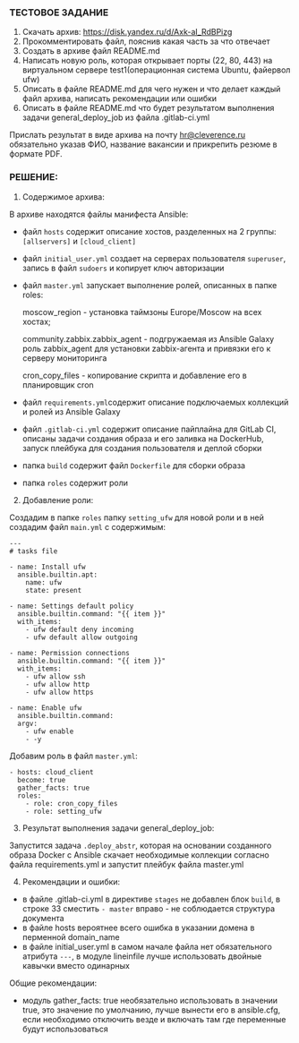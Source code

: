 ### ТЕСТОВОЕ ЗАДАНИЕ

1. Скачать архив:
https://disk.yandex.ru/d/Axk-aI_RdBPizg
2. Прокомментировать файл, пояснив какая часть за что отвечает
3. Создать в архиве файл README.md
4. Написать новую роль, которая открывает порты (22, 80, 443) на виртуальном сервере test1(операционная система Ubuntu, файервол ufw)
5. Описать в файле README.md для чего нужен и что делает каждый файл архива, написать рекомендации или ошибки
6. Описать в файле README.md что будет результатом выполнения задачи general_deploy_job из файла .gitlab-ci.yml

Прислать результат в виде архива на почту hr@cleverence.ru обязательно указав ФИО, название вакансии и прикрепить резюме в формате PDF.

### РЕШЕНИЕ:

1. Содержимое архива:

В архиве находятся файлы манифеста Ansible:

- файл `hosts` содержит описание хостов, разделенных на 2 группы: `[allservers]` и `[cloud_client]`
- файл `initial_user.yml` создает на серверах пользователя `superuser`, запись в файл `sudoers` и копирует ключ авторизации
- файл `master.yml` запускает выполнение ролей, описанных в папке roles: 

  moscow_region - установка таймзоны Europe/Moscow на всех хостах;
  
  community.zabbix.zabbix_agent - подгружаемая из Ansible Galaxy роль zabbix_agent для установки zabbix-агента и привязки его к серверу мониторинга
  
  cron_copy_files - копирование скрипта и добавление его в планировщик cron

- файл `requirements.yml`содержит описание подключаемых коллекций и ролей из Ansible Galaxy
- файл `.gitlab-ci.yml` содержит описание пайплайна для GitLab CI, описаны задачи создания образа и его заливка на DockerHub, запуск плейбука для создания пользователя и деплой сборки
- папка `build` содержит файл `Dockerfile` для сборки образа
- папка `roles` содержит роли 

2. Добавление роли:

Создадим в папке `roles` папку `setting_ufw` для новой роли и в ней создадим файл `main.yml` с содержимым:

```
---
# tasks file

- name: Install ufw
  ansible.builtin.apt:
    name: ufw
    state: present

- name: Settings default policy
  ansible.builtin.command: "{{ item }}"
  with_items:
    - ufw default deny incoming
    - ufw default allow outgoing

- name: Permission connections
  ansible.builtin.command: "{{ item }}"
  with_items:
    - ufw allow ssh
    - ufw allow http
    - ufw allow https

- name: Enable ufw
  ansible.builtin.command:
  argv:
    - ufw enable
    - -y
```

Добавим роль в файл `master.yml`:

```
- hosts: cloud_client
  become: true
  gather_facts: true
  roles:
    - role: cron_copy_files
    - role: setting_ufw
```

3. Результат выполнения задачи general_deploy_job:

Запустится задача `.deploy_abstr`, которая на основании созданного образа Docker с Ansible скачает необходимые коллекции согласно файла requirements.yml и запустит плейбук  файла master.yml

4. Рекомендации и ошибки:

- в файле .gitlab-ci.yml в директиве `stages` не добавлен блок `build`, в строке 33 сместить `- master` вправо - не соблюдается структура документа
- в файле hosts вероятнее всего ошибка в указании домена в перменной domain_name
- в файле initial_user.yml в самом начале файла нет обязательного атрибута `---`, в модуле lineinfile лучше использовать двойные кавычки вместо одинарных

Общие рекомендации:
- модуль gather_facts: true необязательно использовать в значении true, это значение по умолчанию, лучше вынести его в ansible.cfg, если необходимо отключить везде и включать там где переменные будут использоваться
